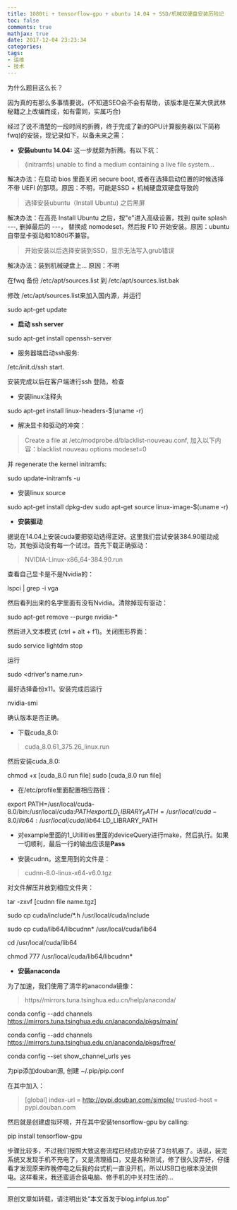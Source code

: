 ```yaml
---
title: 1080ti + tensorflow-gpu + ubuntu 14.04 + SSD/机械双硬盘安装历险记
toc: false
comments: true
mathjax: true
date: 2017-12-04 23:23:34
categories:
tags:
- 运维
- 技术
---
```


为什么题目这么长？

因为真的有那么多事情要说。&#40;不知道SEO会不会有帮助，该版本是在某大侠武林秘籍之上改编而成，如有雷同，实属巧合&#41;

经过了说不清楚的一段时间的折腾，终于完成了新的GPU计算服务器&#40;以下简称fwq&#41;的安装，现记录如下，以备未来之需：

- **安装ubuntu 14.04:**
这一步就颇为折腾。有以下坑：

>(initramfs) unable to find a medium containing a live file system...
	
解决办法：在启动 bios 里面关闭 secure boot, 或者在选择启动位置的时候选择不带 UEFI 的那项。原因：不明，可能是SSD &#43; 机械硬盘双硬盘导致的

>选择安装ubuntu（Install Ubuntu) 之后黑屏

解决办法：在高亮 Install Ubuntu 之后，按&quot;e&quot;进入高级设置，找到 quite splash ---, 删掉最后的 ---， 替换成 nomodeset，然后按 F10 开始安装。原因：ubuntu自带显卡驱动和1080ti不兼容。

>开始安装以后选择安装到SSD，显示无法写入grub错误

解决办法：装到机械硬盘上... 原因：不明

在fwq 备份 /etc/apt/sources.list 到 /etc/apt/sources.list.bak

修改 /etc/apt/sources.list来加入国内源，并运行

sudo apt-get update

- **启动 ssh server**

sudo apt-get install openssh-server


- 服务器端启动ssh服务: 

/etc/init.d/ssh start. 

安装完成以后在客户端进行ssh 登陆，检查

- 安装linux注释头

sudo apt-get install linux-headers-$(uname -r)

- 解决显卡和驱动的冲突：

>Create a file at /etc/modprobe.d/blacklist-nouveau.conf, 
>加入以下内容：blacklist nouveau options modeset=0

并 regenerate the kernel initramfs:

sudo update-initramfs -u

- 安装linux source 

sudo apt-get install dpkg-dev
sudo apt-get source linux-image-$(uname -r)

- **安装驱动**

据说在14.04上安装cuda要把驱动选得正好。这里我们尝试安装384.90驱动成功，其他驱动没有每一个试过。首先下载正确驱动：

>NVIDIA-Linux-x86_64-384.90.run

查看自己显卡是不是Nvidia的：

lspci | grep -i vga

然后看列出来的名字里面有没有Nvidia。清除掉现有驱动：

sudo apt-get remove --purge nvidia-*

然后进入文本模式 &#40;ctrl &#43; alt &#43; f1&#41;。关闭图形界面：

sudo service lightdm stop

运行

sudo <driver's name.run>

最好选择备份x11。安装完成后运行

nvidia-smi

确认版本是否正确。

- 下载cuda_8.0:

>cuda_8.0.61_375.26_linux.run

然后安装cuda_8.0:

chmod +x [cuda_8.0 run file]
sudo [cuda_8.0 run file]

- 在/etc/profile里面配置相应路径：

export PATH=/usr/local/cuda-8.0/bin:/usr/local/cuda:${PATH}
export LD_LIBRARY_PATH=/usr/local/cuda-8.0/lib64:/usr/local/cuda/lib64:$LD_LIBRARY_PATH

- 对example里面的1_Utillities里面的deviceQuery进行make，然后执行。如果一切顺利，最后一行的输出应该是**Pass**

- 安装cudnn。这里用到的文件是：

>cudnn-8.0-linux-x64-v6.0.tgz

对文件解压并放到相应文件夹：

tar -zxvf [cudnn file name.tgz]

sudo cp cuda/include/*.h /usr/local/cuda/include

sudo cp cuda/lib64/libcudnn* /usr/local/cuda/lib64

cd /usr/local/cuda/lib64

chmod 777 /usr/local/cuda/lib64/libcudnn*


- **安装anaconda**

为了加速，我们使用了清华的anaconda镜像：

>https//mirrors.tuna.tsinghua.edu.cn/help/anaconda/

conda config --add channels https://mirrors.tuna.tsinghua.edu.cn/anaconda/pkgs/main/

conda config --add channels https://mirrors.tuna.tsinghua.edu.cn/anaconda/pkgs/free/

conda config --set show_channel_urls yes

为pip添加douban源, 创建 ~/.pip/pip.conf

在其中加入：

>[global]
>index-url = http://pypi.douban.com/simple/
>trusted-host = pypi.douban.com

然后就是创建虚拟环境，并在其中安装tensorflow-gpu by calling:

pip install tensorflow-gpu

步骤比较多，不过我们按照大致这套流程已经成功安装了3台机器了。话说，装完系统又发现手机不充电了，又是清理插口，又是各种测试，修了很久没弄好，仔细看才发现原来昨晚停电之后我的台式机一直没开机，所以USB口也根本没法供电。这样看来，我还蛮适合装电脑、修手机的中关村生活的...


----------------
原创文章如转载，请注明出处“本文首发于blog.infplus.top”